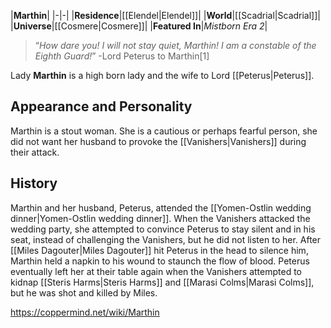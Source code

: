 |**Marthin**|
|-|-|
|**Residence**|[[Elendel\|Elendel]]|
|**World**|[[Scadrial\|Scadrial]]|
|**Universe**|[[Cosmere\|Cosmere]]|
|**Featured In**|*Mistborn Era 2*|

>“*How dare you! I will not stay quiet, Marthin! I am a constable of the Eighth Guard!*”
\-Lord Peterus to Marthin[1]

Lady **Marthin** is a high born lady and the wife to Lord [[Peterus\|Peterus]].

## Appearance and Personality
Marthin is a stout woman. She is a cautious or perhaps fearful person, she did not want her husband to provoke the [[Vanishers\|Vanishers]] during their attack.

## History
Marthin and her husband, Peterus, attended the [[Yomen-Ostlin wedding dinner\|Yomen-Ostlin wedding dinner]]. When the Vanishers attacked the wedding party, she attempted to convince Peterus to stay silent and in his seat, instead of challenging the Vanishers, but he did not listen to her.
After [[Miles Dagouter\|Miles Dagouter]] hit Peterus in the head to silence him, Marthin held a napkin to his wound to staunch the flow of blood. Peterus eventually left her at their table again when the Vanishers attempted to kidnap [[Steris Harms\|Steris Harms]] and [[Marasi Colms\|Marasi Colms]], but he was shot and killed by Miles.



https://coppermind.net/wiki/Marthin